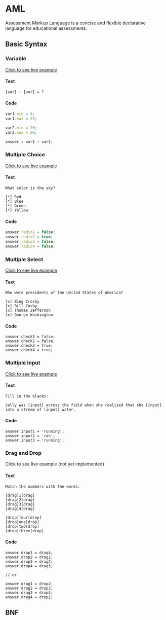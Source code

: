 # AML

Assessment Markup Language is a concise and flexible declarative language for educational assessments.

## Basic Syntax

### Variable

[Click to see live example](https://prendus.com/question/cj4os7mld6kq4017073x00cjt/view)

#### Text

```
[var] + [var] = ?
```

#### Code

```javascript
var1.min = 0;
var1.max = 25;

var2.min = 26;
var2.max = 50;

answer = var1 + var2;
```

### Multiple Choice

[Click to see live example]()

#### Text

```
What color is the sky?

[*] Red
[*] Blue
[*] Green
[*] Yellow
```

#### Code

```javascript
answer.radio1 = false;
answer.radio2 = true;
answer.radio3 = false;
answer.radio4 = false;
```

### Multiple Select

[Click to see live example]()

#### Text

```
Who were presidents of the United States of America?

[x] Bing Crosby
[x] Bill Cosby
[x] Thomas Jefferson
[x] George Washington
```

#### Code

```
answer.check1 = false;
answer.check2 = false;
answer.check3 = true;
answer.check4 = true;
```

### Multiple Input

[Click to see live example]()

#### Text

```
Fill in the blanks:

Sally was [input] across the field when she realized that she [input] into a stream of [input] water.
```

#### Code

```
answer.input1 = 'running';
answer.input2 = 'ran';
answer.input3 = 'running';
```

### Drag and Drop

Click to see live example (not yet implemented)

#### Text

```
Match the numbers with the words:

[drag]1[drag]
[drag]2[drag]
[drag]3[drag]
[drag]4[drag]

[drop]four[drop]
[drop]one[drop]
[drop]two[drop]
[drop]three[drop]
```

#### Code

```
answer.drop1 = drag4;
answer.drop2 = drag1;
answer.drop3 = drag2;
answer.drop4 = drag3;

// or

answer.drag1 = drop2;
answer.drag2 = drop3;
answer.drag3 = drop4;
answer.drag4 = drop1;
```

## BNF

